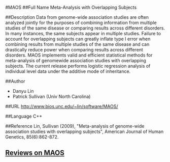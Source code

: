 #MAOS
##Full Name
Meta-Analysis with Overlapping Subjects

##Description
Data from genome-wide association studies are often analyzed jointly for the purposes of combining information from multiple studies of the same disease or comparing results across different disorders. In many instances, the same subjects appear in multiple studies. Failure to account for overlapping subjects can greatly inflate type I error when combining results from multiple studies of the same disease and can drastically reduce power when comparing results across different disorders. MAOS implements valid and efficient statistical methods for meta-analysis of genomewide association studies with overlapping subjects. The current release performs logistic regression analysis of individual level data under the additive mode of inheritance.

##Author
* Danyu Lin
* Patrick Sullivan (Univ North Carolina)

##URL
http://www.bios.unc.edu/~lin/software/MAOS/

##Language
C++

##Reference
Lin, Sullivan (2009), "Meta-analysis of genome-wide association studies with overlapping subjects", American Journal of Human Genetics, 85(6):862-872.


## [Reviews on MAOS](https://github.com/gaow/genetic-analysis-software/issues/300)
